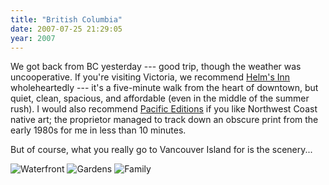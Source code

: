 ```yaml
---
title: "British Columbia"
date: 2007-07-25 21:29:05
year: 2007
---
```

We got back from BC yesterday --- good trip, though the weather was uncooperative. If you're visiting Victoria, we recommend <a href="http://www.helmsinn.com/">Helm's Inn</a> wholeheartedly --- it's a five-minute walk from the heart of downtown, but quiet, clean, spacious, and affordable (even in the middle of the summer rush).  I would also recommend <a href="http://www.pacificeditions.ca/index.php">Pacific Editions</a> if you like Northwest Coast native art; the proprietor managed to track down an obscure print from the early 1980s for me in less than 10 minutes.

But of course, what you really go to Vancouver Island for is the scenery...

<img alt="Waterfront" id="image1065" src="{{'/files/2007/07/water.jpg' | relative_url}}" />

<img alt="Gardens" id="image1064" src="{{'/files/2007/07/gardens.jpg' | relative_url}}" />

<img alt="Family" id="image1063" src="{{'/files/2007/07/family.jpg' | relative_url}}" />
